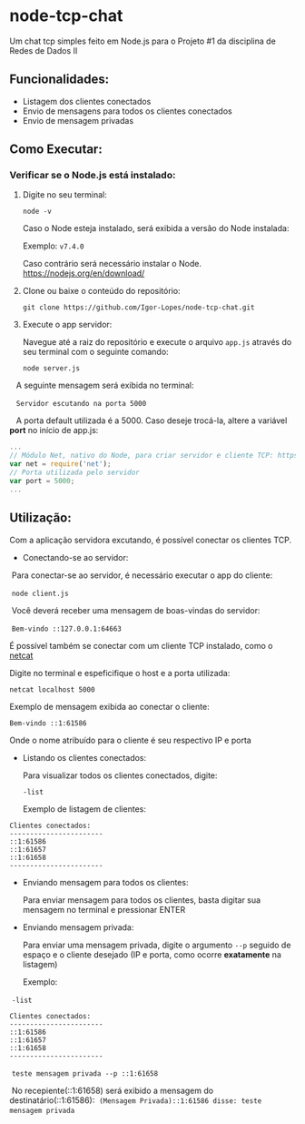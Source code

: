 # node-tcp-chat

Um chat tcp simples feito em Node.js para o Projeto #1 da disciplina de Redes de Dados II

## Funcionalidades:

* Listagem dos clientes conectados
* Envio de mensagens para todos os clientes conectados
* Envio de mensagem privadas

## Como Executar:

### Verificar se o Node.js está instalado: 

1. Digite no seu terminal:

    `node -v`

    Caso o Node esteja instalado, será exibida a versão do Node instalada:

    Exemplo: `v7.4.0`

    Caso contrário será necessário instalar o Node. https://nodejs.org/en/download/


2. Clone ou baixe o conteúdo do repositório:

    `git clone https://github.com/Igor-Lopes/node-tcp-chat.git`

3. Execute o app servidor:

    Navegue até a raiz do repositório e execute o arquivo `app.js` através do seu terminal com o seguinte comando:

    `node server.js`
    
    A seguinte mensagem será exibida no terminal:
    
    `Servidor escutando na porta 5000`
    
    A porta default utilizada é a 5000. Caso deseje trocá-la, altere a variável **port** no início de app.js:
    
    
```javascript
...
// Módulo Net, nativo do Node, para criar servidor e cliente TCP: https://nodejs.org/api/net.html
var net = require('net');
// Porta utilizada pelo servidor
var port = 5000;
...
```
    
    
## Utilização:

Com a aplicação servidora excutando, é possível conectar os clientes TCP.

* Conectando-se ao servidor:

  Para conectar-se ao servidor, é necessário executar o app do cliente:
  
  `node client.js`
  
  Você deverá receber uma mensagem de boas-vindas do servidor:
  
  `Bem-vindo ::127.0.0.1:64663`
  
  É possível também se conectar com um cliente TCP instalado, como o [netcat](http://netcat.sourceforge.net/)

  Digite no terminal e espeficifique o host e a porta utilizada:

  `netcat localhost 5000`

  Exemplo de mensagem exibida ao conectar o cliente:

  `Bem-vindo ::1:61586`

  Onde o nome atribuído para o cliente é seu respectivo IP e porta

* Listando os clientes conectados:

  Para visualizar todos os clientes conectados, digite:
  
  `-list`
  
  Exemplo de listagem de clientes:
  
```
Clientes conectados:
-----------------------
::1:61586
::1:61657
::1:61658
-----------------------
```

* Enviando mensagem para todos os clientes:

  Para enviar mensagem para todos os clientes, basta digitar sua mensagem no terminal e pressionar ENTER
  
* Enviando mensagem privada:

  Para enviar uma mensagem privada, digite o argumento `--p` seguido de espaço e o cliente desejado (IP e porta, como ocorre **exatamente** na listagem)
  
  Exemplo:
  
  `-list` 
  
  ```
Clientes conectados:
-----------------------
::1:61586
::1:61657
::1:61658
-----------------------
```

  `teste mensagem privada --p ::1:61658`
  
  No recepiente(::1:61658) será exibido a mensagem do destinatário(::1:61586):
  `(Mensagem Privada)::1:61586 disse: teste mensagem privada`
  

